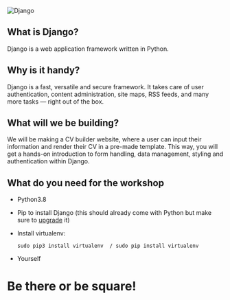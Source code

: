 ![Django](https://res.cloudinary.com/practicaldev/image/fetch/s--TIeFdN8q--/c_imagga_scale,f_auto,fl_progressive,h_420,q_auto,w_1000/https://thepracticaldev.s3.amazonaws.com/i/pbm1bosqot3g4vvc2xvk.png)

## What is Django?

Django is a web application framework written in Python.

## Why is it handy?

Django is a fast, versatile and secure framework. It takes care of user authentication, content administration, site maps, RSS feeds, and many more tasks — right out of the box.

## What will we be building?

We will be making a CV builder website, where a user can input their information and render their CV in a pre-made template. This way, you will get a hands-on introduction to form handling, data management, styling and authentication within Django.

## What do you need for the workshop
- Python3.8
- Pip to install Django (this should already come with Python but make sure to [upgrade](https://pip.pypa.io/en/stable/installing/) it)
- Install virtualenv:
  
  `sudo pip3 install virtualenv  / sudo pip install virtualenv`

- Yourself

# Be there or be square!
